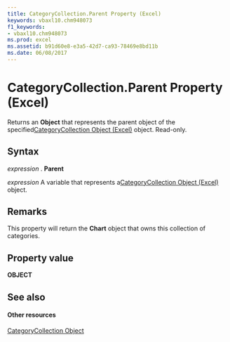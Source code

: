 ```yaml
---
title: CategoryCollection.Parent Property (Excel)
keywords: vbaxl10.chm948073
f1_keywords:
- vbaxl10.chm948073
ms.prod: excel
ms.assetid: b91d60e8-e3a5-42d7-ca93-78469e8bd11b
ms.date: 06/08/2017
---
```



# CategoryCollection.Parent Property (Excel)

Returns an **Object** that represents the parent object of the specified[CategoryCollection Object (Excel)](categorycollection-object-excel.md) object. Read-only.


## Syntax

 _expression_ . **Parent**

 _expression_ A variable that represents a[CategoryCollection Object (Excel)](categorycollection-object-excel.md) object.


## Remarks

This property will return the **Chart** object that owns this collection of categories.


## Property value

 **OBJECT**


## See also


#### Other resources



[CategoryCollection Object](categorycollection-object-excel.md)

